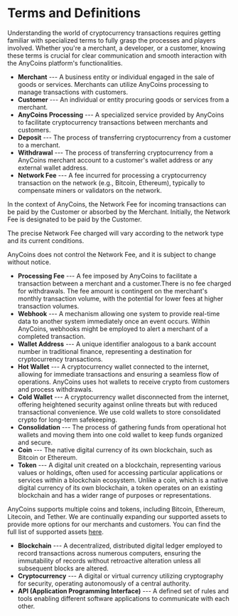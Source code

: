 # Terms and Definitions

Understanding the world of cryptocurrency transactions requires getting familiar with specialized terms to fully grasp the processes and players involved. Whether you're a merchant, a developer, or a customer, knowing these terms is crucial for clear communication and smooth interaction with the AnyCoins platform's functionalities.

- **Merchant** --- A business entity or individual engaged in the sale of goods or services. Merchants can utilize AnyCoins processing to manage transactions with customers.
- **Customer** --- An individual or entity procuring goods or services from a merchant.
- **AnyCoins Processing** --- A specialized service provided by AnyCoins to facilitate cryptocurrency transactions between merchants and customers.
- **Deposit** --- The process of transferring cryptocurrency from a customer to a merchant.
- **Withdrawal** --- The process of transferring cryptocurrency from a AnyCoins merchant account to a customer's wallet address or any external wallet address.
- **Network Fee** --- A fee incurred for processing a cryptocurrency transaction on the network (e.g., Bitcoin, Ethereum), typically to compensate miners or validators on the network.

In the context of AnyCoins, the Network Fee for incoming transactions can be paid by the Customer or absorbed by the Merchant. Initially, the Network Fee is designated to be paid by the Customer.

<div class="warning">
The precise Network Fee charged will vary according to the network type and its current conditions.

AnyCoins does not control the Network Fee, and it is subject to change without notice.

</div>

- **Processing Fee** --- A fee imposed by AnyCoins to facilitate a transaction between a merchant and a customer.There is no fee charged for withdrawals. The fee amount is contingent on the merchant's monthly transaction volume, with the potential for lower fees at higher transaction volumes.
- **Webhook** --- A mechanism allowing one system to provide real-time data to another system immediately once an event occurs. Within AnyCoins, webhooks might be employed to alert a merchant of a completed transaction.
- **Wallet Address** --- A unique identifier analogous to a bank account number in traditional finance, representing a destination for cryptocurrency transactions.
- **Hot Wallet** --- A cryptocurrency wallet connected to the internet, allowing for immediate transactions and ensuring a seamless flow of operations. AnyCoins uses hot wallets to receive crypto from customers and process withdrawals.
- **Cold Wallet** --- A cryptocurrency wallet disconnected from the internet, offering heightened security against online threats but with reduced transactional convenience. We use cold wallets to store consolidated crypto for long-term safekeeping.
- **Consolidation** --- The process of gathering funds from operational hot wallets and moving them into one cold wallet to keep funds organized and secure.
- **Coin** --- The native digital currency of its own blockchain, such as Bitcoin or Ethereum.
- **Token** --- A digital unit created on a blockchain, representing various values or holdings, often used for accessing particular applications or services within a blockchain ecosystem. Unlike a coin, which is a native digital currency of its own blockchain, a token operates on an existing blockchain and has a wider range of purposes or representations.

AnyCoins supports multiple coins and tokens, including Bitcoin, Ethereum, Litecoin, and Tether. We are continually expanding our supported assets to provide more options for our merchants and customers. You can find the full list of supported assets [here](./supported-assets.md).

- **Blockchain** --- A decentralized, distributed digital ledger employed to record transactions across numerous computers, ensuring the immutability of records without retroactive alteration unless all subsequent blocks are altered.
- **Cryptocurrency** --- A digital or virtual currency utilizing cryptography for security, operating autonomously of a central authority.
- **API (Application Programming Interface)** --- A defined set of rules and tools enabling different software applications to communicate with each other.
